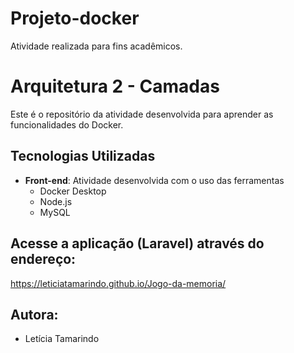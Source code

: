# Projeto-docker
Atividade realizada para fins acadêmicos.

# Arquitetura 2 - Camadas 
Este é o repositório da atividade desenvolvida para aprender as funcionalidades do Docker.
## Tecnologias Utilizadas

- **Front-end**: Atividade desenvolvida com o uso das ferramentas
  - Docker Desktop
  - Node.js
  - MySQL

## Acesse a aplicação (Laravel) através do endereço:
https://leticiatamarindo.github.io/Jogo-da-memoria/

## Autora:
- Letícia Tamarindo 
